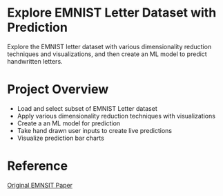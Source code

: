 # Explore EMNIST Letter Dataset with Prediction 

Explore the EMNIST letter dataset with various dimensionality reduction techniques and visualizations, and then create an ML model to predict handwritten letters.

# Project Overview
- Load and select subset of EMNIST Letter dataset
- Apply various dimensionality reduction techniques with visualizations
- Create a an ML model for prediction
- Take hand drawn user inputs to create live predictions
- Visualize prediction bar charts

# Reference
[Original EMNSIT Paper](https://arxiv.org/pdf/1702.05373.pdf)


